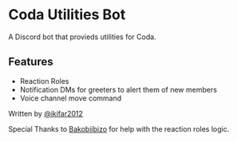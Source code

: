 # Coda Utilities Bot

A Discord bot that provieds utilities for Coda.

## Features

- Reaction Roles
- Notification DMs for greeters to alert them of new members
- Voice channel move command

Written by [@ikifar2012](https://github.com/ikifar2012)

Special Thanks to [Bakobiibizo](https://linktr.ee/bakobiibizo) for help with the reaction roles logic.

